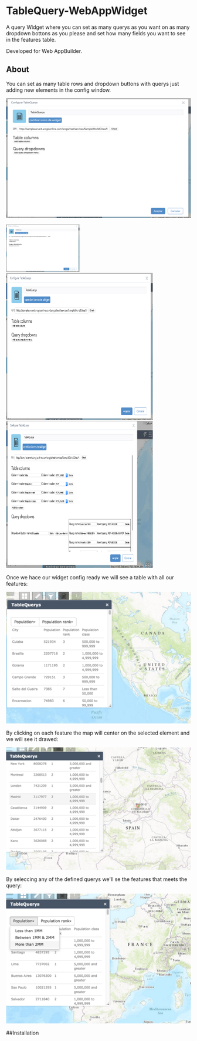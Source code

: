 # TableQuery-WebAppWidget

A query Widget where you can set as many querys as you want on as many dropdown bottons as you please and set how many fields you want to see in the features table.

Developed for Web AppBuilder.

## About

You can set as many table rows and dropdown buttons with querys just adding new elements in the config window.

![initConfig](ReadmeImages/initConfig.png)

<img src="ReadmeImages/initConfig.png" alt="Drawing" style="width:200px;"/>


<img src="ReadmeImages/initConfig.png" alt="initConfig" width="400" height="400" />

<img src="ReadmeImages/settingConfig.png" alt="settingConfig" width="400" height="400" />

Once we hace our widget config ready we will see a table with all our features: 

![onOpenWidget](ReadmeImages/onOpenWidget.png)

By clicking on each feature the map will center on the selected element and we will see it drawed:

![OnClickFeature](ReadmeImages/OnClickFeature.png)

By seleccing any of the defined querys we'll se the features that meets the query:

![OnClickQuery](ReadmeImages/OnClickQuery.png)

##Installation

